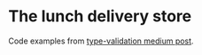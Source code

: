 # The lunch delivery store
Code examples from [type-validation medium post](https://medium.com/p/3d6446107740).
